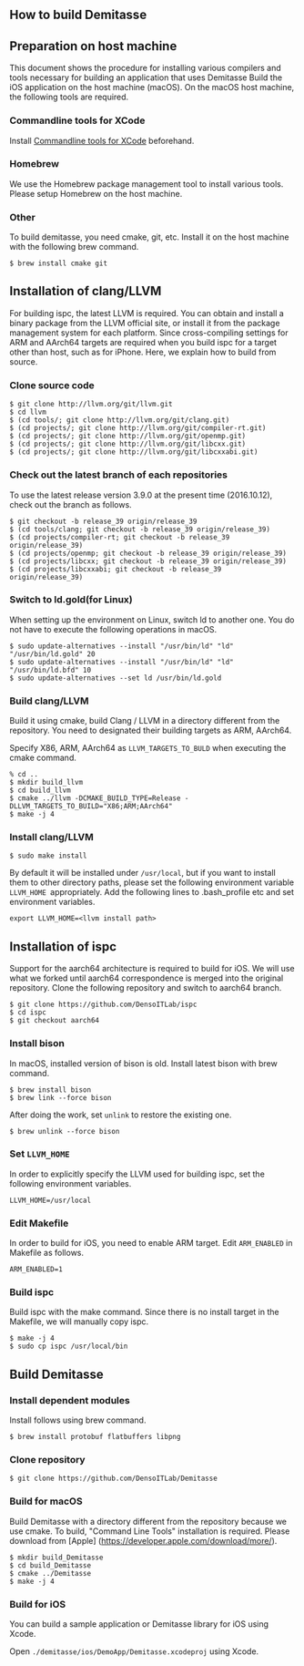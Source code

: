 How to build Demitasse
-----------------------

## Preparation on host machine

This document shows the procedure for installing various compilers and tools necessary for building an application that uses Demitasse
Build the iOS application on the host machine (macOS).
On the macOS host machine, the following tools are required.

### Commandline tools for XCode

Install [Commandline tools for XCode](https://developer.apple.com/download/more/) beforehand.

### Homebrew

We use the Homebrew package management tool to install various tools.
Please setup Homebrew on the host machine.

### Other

To build demitasse, you need cmake, git, etc. Install it on the host machine with the following brew command.

```
$ brew install cmake git
```

## Installation of clang/LLVM

For building ispc, the latest LLVM is required.
You can obtain and install a binary package from the LLVM official site, or install it from the package management system for each platform.
Since cross-compiling settings for ARM and AArch64 targets are required when you build ispc for a target other than host, such as for iPhone. Here, we explain how to build from source.

### Clone source code

```
$ git clone http://llvm.org/git/llvm.git
$ cd llvm
$ (cd tools/; git clone http://llvm.org/git/clang.git)
$ (cd projects/; git clone http://llvm.org/git/compiler-rt.git)
$ (cd projects/; git clone http://llvm.org/git/openmp.git)
$ (cd projects/; git clone http://llvm.org/git/libcxx.git)
$ (cd projects/; git clone http://llvm.org/git/libcxxabi.git)
```

### Check out the latest branch of each repositories

To use the latest release version 3.9.0 at the present time (2016.10.12), check out the branch as follows.

```
$ git checkout -b release_39 origin/release_39
$ (cd tools/clang; git checkout -b release_39 origin/release_39)
$ (cd projects/compiler-rt; git checkout -b release_39 origin/release_39)
$ (cd projects/openmp; git checkout -b release_39 origin/release_39)
$ (cd projects/libcxx; git checkout -b release_39 origin/release_39)
$ (cd projects/libcxxabi; git checkout -b release_39 origin/release_39)
```

### Switch to ld.gold(for Linux)

When setting up the environment on Linux, switch ld to another one.
You do not have to execute the following operations in macOS.

```
$ sudo update-alternatives --install "/usr/bin/ld" "ld" "/usr/bin/ld.gold" 20
$ sudo update-alternatives --install "/usr/bin/ld" "ld" "/usr/bin/ld.bfd" 10
$ sudo update-alternatives --set ld /usr/bin/ld.gold
```

### Build clang/LLVM

Build it using cmake, build Clang / LLVM in a directory different from the repository.
You need to designated their building targets as ARM, AArch64.

Specify X86, ARM, AArch64 as `LLVM_TARGETS_TO_BULD` when executing the cmake command.

```
% cd ..
$ mkdir build_llvm
$ cd build_llvm
$ cmake ../llvm -DCMAKE_BUILD_TYPE=Release -DLLVM_TARGETS_TO_BUILD="X86;ARM;AArch64"
$ make -j 4
```

### Install clang/LLVM

```
$ sudo make install
```

By default it will be installed under `/usr/local`, but if you want to install them to other directory paths, please set the following environment variable `LLVM_HOME `appropriately.
Add the following lines to .bash_profile etc and set environment variables.

```
export LLVM_HOME=<llvm install path>
```

## Installation of ispc

Support for the aarch64 architecture is required to build for iOS.
We will use what we forked until aarch64 correspondence is merged into the original repository. Clone the following repository and switch to aarch64 branch.

```
$ git clone https://github.com/DensoITLab/ispc
$ cd ispc
$ git checkout aarch64
```

### Install bison

In macOS, installed version of bison is old. Install latest bison with brew command.

```
$ brew install bison
$ brew link --force bison
```

After doing the work, set `unlink` to restore the existing one.

```
$ brew unlink --force bison
```

### Set `LLVM_HOME`

In order to explicitly specify the LLVM used for building ispc, set the following environment variables.

```
LLVM_HOME=/usr/local
```

### Edit Makefile

In order to build for iOS, you need to enable ARM target.
Edit `ARM_ENABLED` in Makefile as follows.

```
ARM_ENABLED=1
```

### Build ispc

Build ispc with the make command.
Since there is no install target in the Makefile, we will manually copy ispc.

```
$ make -j 4
$ sudo cp ispc /usr/local/bin
```

## Build Demitasse

### Install dependent modules

Install follows using brew command.

```
$ brew install protobuf flatbuffers libpng
```

### Clone repository

```
$ git clone https://github.com/DensoITLab/Demitasse
```

### Build for macOS

Build Demitasse with a directory different from the repository because we use cmake.
To build, "Command Line Tools" installation is required. Please download from [Apple] (https://developer.apple.com/download/more/).

```
$ mkdir build_Demitasse
$ cd build_Demitasse
$ cmake ../Demitasse
$ make -j 4
```

### Build for iOS

You can build a sample application or Demitasse library for iOS using Xcode. 

Open `./demitasse/ios/DemoApp/Demitasse.xcodeproj` using Xcode.
